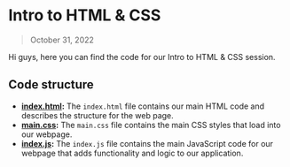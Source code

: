 # Intro to HTML & CSS

> October 31, 2022

Hi guys, here you can find the code for our Intro to HTML & CSS session.

## Code structure

- **[index.html](./index.html):** The `index.html` file contains our main HTML code and describes the structure for the web page.
- **[main.css](./main.css):** The `main.css` file contains the main CSS styles that load into our webpage.
- **[index.js](./index.js):** The `index.js` file contains the main JavaScript code for our webpage that adds functionality and logic to our application.
